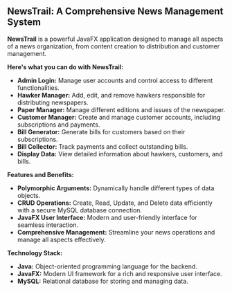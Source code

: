 ## **NewsTrail: A Comprehensive News Management System**

**NewsTrail** is a powerful JavaFX application designed to manage all aspects of a news organization, from content creation to distribution and customer management.

**Here's what you can do with NewsTrail:**

* **Admin Login:** Manage user accounts and control access to different functionalities.
* **Hawker Manager:** Add, edit, and remove hawkers responsible for distributing newspapers.
* **Paper Manager:** Manage different editions and issues of the newspaper.
* **Customer Manager:** Create and manage customer accounts, including subscriptions and payments.
* **Bill Generator:** Generate bills for customers based on their subscriptions.
* **Bill Collector:** Track payments and collect outstanding bills.
* **Display Data:** View detailed information about hawkers, customers, and bills.

**Features and Benefits:**

* **Polymorphic Arguments:** Dynamically handle different types of data objects.
* **CRUD Operations:** Create, Read, Update, and Delete data efficiently with a secure MySQL database connection.
* **JavaFX User Interface:** Modern and user-friendly interface for seamless interaction.
* **Comprehensive Management:** Streamline your news operations and manage all aspects effectively.

**Technology Stack:**

* **Java:** Object-oriented programming language for the backend.
* **JavaFX:** Modern UI framework for a rich and responsive user interface.
* **MySQL:** Relational database for storing and managing data.
